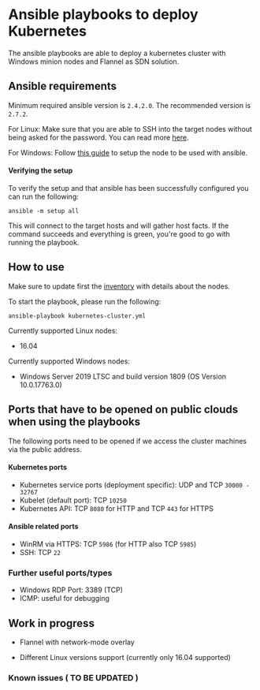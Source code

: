 # Ansible playbooks to deploy Kubernetes

The ansible playbooks are able to deploy a kubernetes cluster with
Windows minion nodes and Flannel as SDN solution.

## Ansible requirements

Minimum required ansible version is `2.4.2.0`. The recommended version is `2.7.2`.

For Linux: Make sure that you are able to SSH into the target nodes without being
asked for the password. You can read more [here](http://docs.ansible.com/ansible/latest/user_guide/intro_getting_started.html).

For Windows: Follow [this guide](https://docs.ansible.com/ansible/devel/user_guide/windows_setup.html)
to setup the node to be used with ansible.

#### Verifying the setup

To verify the setup and that ansible has been successfully configured you can run the following:

```
ansible -m setup all
```

This will connect to the target hosts and will gather host facts.
If the command succeeds and everything is green, you're good to go with running the playbook.

## How to use

Make sure to update first the [inventory](/contrib/inventory) with
details about the nodes.

To start the playbook, please run the following:
```
ansible-playbook kubernetes-cluster.yml
```

Currently supported Linux nodes:
- 16.04

Currently supported Windows nodes:
- Windows Server 2019 LTSC and build version 1809 (OS Version 10.0.17763.0)

## Ports that have to be opened on public clouds when using the playbooks

The following ports need to be opened if we access the cluster machines via the public address.

#### Kubernetes ports

- Kubernetes service ports (deployment specific): UDP and TCP `30000 - 32767`
- Kubelet (default port): TCP `10250`
- Kubernetes API: TCP `8080` for HTTP and TCP `443` for HTTPS

#### Ansible related ports

- WinRM via HTTPS: TCP `5986` (for HTTP also TCP `5985`)
- SSH: TCP `22`

### Further useful ports/types

- Windows RDP Port: 3389 (TCP)
- ICMP: useful for debugging

## Work in progress

- Flannel with network-mode overlay

- Different Linux versions support (currently only 16.04 supported)

### Known issues ( TO BE UPDATED )

